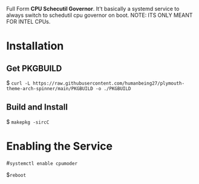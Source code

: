Full Form **CPU Schecutil Governor**. It't basically a systemd service to always switch to schedutil cpu governor on boot. NOTE: ITS ONLY MEANT FOR INTEL CPUs.
# Installation
## Get PKGBUILD
$ ``` curl -L https://raw.githubusercontent.com/humanbeing27/plymouth-theme-arch-spinner/main/PKGBUILD -o ./PKGBUILD ```
## Build and Install
$ ``` makepkg -sircC ```
# Enabling the Service
#``` systemctl enable cpumoder ```

$``` reboot ```
